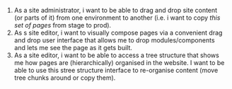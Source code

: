 1. As a site administrator, i want to be able to drag and drop site content (or parts of it) from one environment to another (i.e. i want to copy _this set of pages_ from stage to prod).
2. As s site editor, i want to visually compose pages via a convenient drag and drop user interface that allows me to drop modules/components and lets me see the page as it gets built.
3. As a site editor, i want to be able to access a tree structure that shows me how pages are (hierarchically) organised in the website. I want to be able to use this stree structure interface to re-organise content (move tree chunks around or copy them).